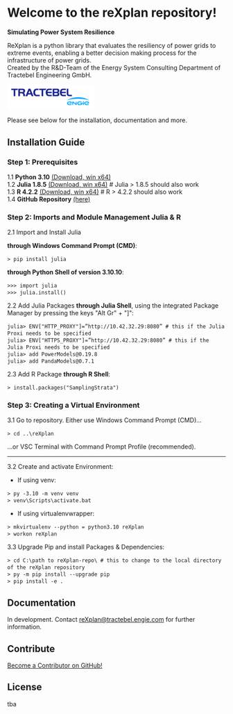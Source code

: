 # Welcome to the reXplan repository!

**Simulating Power System Resilience**

ReXplan is a python library that evaluates the resiliency of power grids to extreme events, enabling a better decision making process for the infrastructure of power grids. <br>
Created by the R&D-Team of the Energy System Consulting Department of Tractebel Engineering GmbH.

<img src="./docs/source/_static/ENGIE_tractebel_solid_BLUE_RGB_300.png" alt="tractebel_logo" width="200"/>

Please see below for the installation, documentation and more.

## Installation Guide
### Step 1: Prerequisites
1.1 **Python 3.10** [(Download, win x64)](https://www.python.org/ftp/python/3.10.10/python-3.10.10-amd64.exe)\
1.2 **Julia 1.8.5** [(Download, win x64)](https://julialang-s3.julialang.org/bin/winnt/x64/1.8/julia-1.8.5-win64.exe) # Julia > 1.8.5 should also work <br>
1.3 **R 4.2.2** [(Download, win x64)](https://ftp.fau.de/cran/bin/windows/base/old/4.2.2) # R > 4.2.2 should also work <br>
1.4 **GitHub Repository** [(here)](https://github.com/Tractebel-Engineering/reXplan-repo)

### Step 2: Imports and Module Management Julia & R
2.1 Import and Install Julia 

**through Windows Command Prompt (CMD)**:
```
> pip install julia
```

**through Python Shell of version 3.10.10**:
```
>>> import julia
>>> julia.install()
```

2.2 Add Julia Packages **through Julia Shell**, using the integrated Package Manager by pressing the keys "Alt Gr" + "]":
```
julia> ENV["HTTP_PROXY"]=”http://10.42.32.29:8080” # this if the Julia Proxi needs to be specified
julia> ENV["HTTPS_PROXY"]=”http://10.42.32.29:8080” # this if the Julia Proxi needs to be specified
julia> add PowerModels@0.19.8
julia> add PandaModels@0.7.1

```

2.3 Add R Package **through R Shell**:
```
> install.packages("SamplingStrata")
```

### Step 3: Creating a Virtual Environment

3.1 Go to repository. Either use Windows Command Prompt (CMD)...
```
> cd ..\reXplan
```

...or VSC Terminal with Command Prompt Profile (recommended).

---

3.2 Create and activate Environment:

- If using venv:
```
> py -3.10 -m venv venv
> venv\Scripts\activate.bat
```

- If using virtualenvwrapper:
```
> mkvirtualenv --python = python3.10 reXplan
> workon reXplan
```

3.3 Upgrade Pip and install Packages & Dependencies:

```
> cd C:\path to reXplan-repo\ # this to change to the local directory of the reXplan repository
> py -m pip install --upgrade pip
> pip install -e .
```

## Documentation
In development. Contact reXplan@tractebel.engie.com for further information.

## Contribute
[Become a Contributor on GitHub!](https://github.com/Tractebel-Engineering/reXplan-repo)

## License
tba
